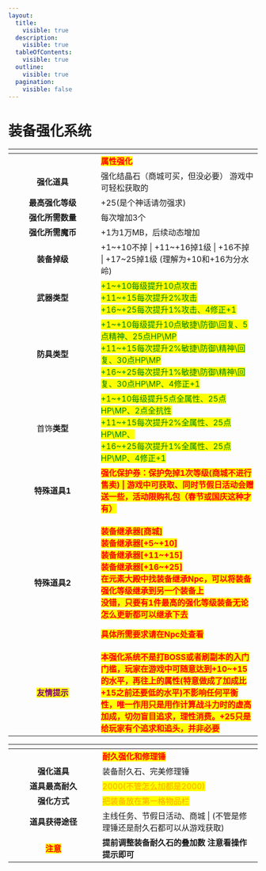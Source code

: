 ```yaml
---
layout:
  title:
    visible: true
  description:
    visible: true
  tableOfContents:
    visible: true
  outline:
    visible: true
  pagination:
    visible: false
---
```


# 装备强化系统

<table data-header-hidden><thead><tr><th width="163" align="center"></th><th></th></tr></thead><tbody><tr><td align="center"></td><td>                                                             <mark style="color:red;"><strong>属性强化</strong></mark></td></tr><tr><td align="center"><strong>强化道具</strong></td><td>强化结晶石（商城可买，但没必要） 游戏中可轻松获取的</td></tr><tr><td align="center"><strong>最高强化等级</strong></td><td>+25(是个神话请勿强求)</td></tr><tr><td align="center"><strong>强化所需数量</strong></td><td>每次增加3个</td></tr><tr><td align="center"><strong>强化所需魔币</strong></td><td>+1为1万MB，后续动态增加</td></tr><tr><td align="center"><strong>装备掉级</strong></td><td>+1~+10不掉 | +11~+16掉1级 | +16不掉 | +17~25掉1级  (理解为+10和+16为分水岭)</td></tr><tr><td align="center"><strong>武器类型</strong></td><td><mark style="color:green;">+1~+10每级提升10点攻击</mark><br><mark style="color:green;">+11~+15每次提升2%攻击</mark><br><mark style="color:green;">+16~+25每次提升1%攻击、4修正+1</mark></td></tr><tr><td align="center"><strong>防具类型</strong></td><td><mark style="color:green;">+1~+10每级提升10点敏捷\防御\回复、5点精神、25点HP\MP</mark><br><mark style="color:green;">+11~+15每次提升2%敏捷\防御\精神\回复、30点HP\MP</mark><br><mark style="color:green;">+16~+25每次提升1%敏捷\防御\精神\回复、30点HP\MP、4修正+1</mark></td></tr><tr><td align="center">首饰<strong>类型</strong></td><td><mark style="color:green;">+1~+10每级提升5点全属性、25点HP\MP、2点全抗性</mark><br><mark style="color:green;">+11~+15每次提升2%全属性、25点HP\MP、</mark><br><mark style="color:green;">+16~+25每次提升1%全属性、25点HP\MP、4修正+1</mark></td></tr><tr><td align="center"><strong>特殊道具1</strong></td><td><mark style="color:red;"><strong>强化保护券：保护免掉1次等级(商城不进行售卖) | 游戏中可获取、同时节假日活动会赠送一些，活动限购礼包（春节或国庆这种才有）</strong></mark></td></tr><tr><td align="center"><strong>特殊道具2</strong></td><td><p><mark style="color:red;"><strong>装备继承器[商城]</strong></mark><br><mark style="color:red;"><strong>装备继承器[+5~+10]</strong></mark><br><mark style="color:red;"><strong>装备继承器[+11~+15]</strong></mark><br><mark style="color:red;"><strong>装备继承器[+16~+25]</strong></mark><br><mark style="color:red;"><strong>在元素大殿中找装备继承Npc，可以将装备强化等级继承到另一个装备上</strong></mark><br><mark style="color:red;"><strong>没错，只要有1件最高的强化等级装备无论怎么更新都可以继承下去</strong></mark></p><p><mark style="color:red;"><strong>具体所需要求请在Npc处查看</strong></mark></p></td></tr><tr><td align="center"><mark style="color:purple;"><strong>友情提示</strong></mark></td><td><mark style="color:red;"><strong>本强化系统不是打BOSS或者刷副本的入门门槛，玩家在游戏中可随意达到+10~+15的水平，再往上的属性(特意做成了加成比+15之前还要低的水平)不影响任何平衡性，唯一作用只是用作计算战斗力时的虚高加成，切勿盲目追求，理性消费。+25只是给玩家有个追求和追头，并非必要</strong></mark></td></tr></tbody></table>



<table data-header-hidden><thead><tr><th width="166" align="center"></th><th></th></tr></thead><tbody><tr><td align="center"><br></td><td>                                                <mark style="color:red;"><strong>耐久强化和修理锤</strong></mark></td></tr><tr><td align="center"><strong>强化道具</strong></td><td>装备耐久石、完美修理锤</td></tr><tr><td align="center"><strong>道具最高耐久</strong></td><td><mark style="color:orange;">2000(不管怎么加都是2000)</mark></td></tr><tr><td align="center"><strong>强化方式</strong></td><td><mark style="color:orange;">把装备放在第一格物品栏</mark></td></tr><tr><td align="center"><strong>道具获得途径</strong></td><td>主线任务、节假日活动、商城 | (不管是修理锤还是耐久石都可以从游戏获取)</td></tr><tr><td align="center"><mark style="color:red;"><strong>注意</strong></mark> </td><td><strong>提前调整装备耐久石的叠加数 注意看操作提示即可</strong></td></tr></tbody></table>
